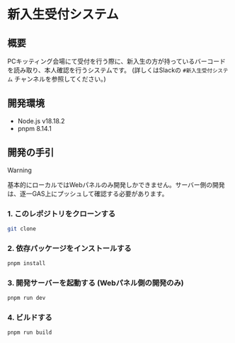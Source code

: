 # 新入生受付システム

## 概要
PCキッティング会場にて受付を行う際に、新入生の方が持っているバーコードを読み取り、本人確認を行うシステムです。
(詳しくはSlackの `#新入生受付システム` チャンネルを参照してください。)

## 開発環境
- Node.js v18.18.2
- pnpm 8.14.1

## 開発の手引
> [!WARNING]
> 基本的にローカルではWebパネルのみ開発しかできません。サーバー側の開発は、逐一GAS上にプッシュして確認する必要があります。

### 1. このレポジトリをクローンする
```bash
git clone
```

### 2. 依存パッケージをインストールする
```bash
pnpm install
```

### 3. 開発サーバーを起動する (Webパネル側の開発のみ)
```bash
pnpm run dev
```

### 4. ビルドする
```bash
pnpm run build
```




